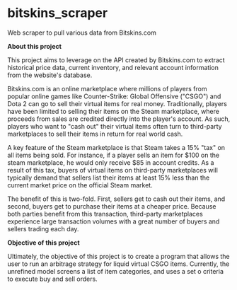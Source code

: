 # bitskins_scraper
Web scraper to pull various data from Bitskins.com

**About this project**

This project aims to leverage on the API created by Bitskins.com to extract historical price data, current inventory, and relevant account information from the website's database. 

Bitskins.com is an online marketplace where millions of players from popular online games like Counter-Strike: Global Offensive ("CSGO") and Dota 2 can go to sell their virtual items for real money. Traditionally, players have been limited to selling their items on the Steam marketplace, where proceeds from sales are credited directly into the player's account. As such, players who want to "cash out" their virtual items often turn to third-party marketplaces to sell their items in return for real world cash. 

A key feature of the Steam marketplace is that Steam takes a 15% "tax" on all items being sold. For instance, if a player sells an item for $100 on the steam marketplace, he would only receive $85 in account credits. As a result of this tax, buyers of virtual items on third-party marketplaces will typically demand that sellers list their items at least 15% less than the current market price on the official Steam market. 

The benefit of this is two-fold. First, sellers get to cash out their items, and second, buyers get to purchase their items at a cheaper price. Because both parties benefit from this transaction, third-party marketplaces experience large transaction volumes with a great number of buyers and sellers trading each day. 

**Objective of this project**

Ultimately, the objective of this project is to create a program that allows the user to run an arbitrage strategy for liquid virtual CSGO items. Currently, the unrefined model screens a list of item categories, and uses a set o criteria to execute buy and sell orders.
